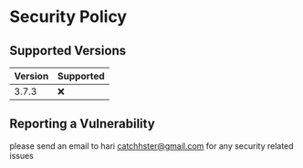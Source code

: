 # Security Policy

## Supported Versions


| Version | Supported          |
| ------- | ------------------ |
| 3.7.3   | :x:                |


## Reporting a Vulnerability

please send an email to hari catchhster@gmail.com for any security related issues

